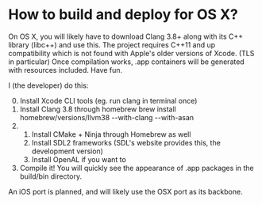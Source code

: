 # How to build and deploy for OS X?

On OS X, you will likely have to download Clang 3.8+ along with its C++ library (libc++) and use this. The project requires C++11 and up compatibility which is not found with Apple's older versions of Xcode. (TLS in particular) Once compilation works, .app containers will be generated with resources included. Have fun.

I (the developer) do this:

0. Install Xcode CLI tools (eg. run clang in terminal once)
1. Install Clang 3.8 through homebrew
          brew install homebrew/versions/llvm38 --with-clang --with-asan
2.
    1. Install CMake + Ninja through Homebrew as well
    2. Install SDL2 frameworks (SDL's website provides this, the development version)
    3. Install OpenAL if you want to
3. Compile it! You will quickly see the appearance of .app packages in the build/bin directory.

An iOS port is planned, and will likely use the OSX port as its backbone.
